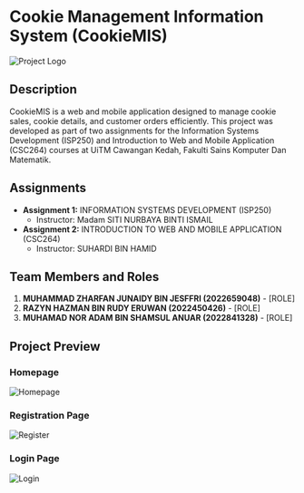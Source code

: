 # Cookie Management Information System (CookieMIS)

![Project Logo](https://github.com/Zhar-dy/CookieMIS/assets/170181767/83fe481d-1f73-44c2-939d-1efb28db4b9a)

## Description
CookieMIS is a web and mobile application designed to manage cookie sales, cookie details, and customer orders efficiently. This project was developed as part of two assignments for the Information Systems Development (ISP250) and Introduction to Web and Mobile Application (CSC264) courses at UiTM Cawangan Kedah, Fakulti Sains Komputer Dan Matematik.

## Assignments
- **Assignment 1:** INFORMATION SYSTEMS DEVELOPMENT (ISP250)
  - Instructor: Madam SITI NURBAYA BINTI ISMAIL
- **Assignment 2:** INTRODUCTION TO WEB AND MOBILE APPLICATION (CSC264)
  - Instructor: SUHARDI BIN HAMID

## Team Members and Roles
1. **MUHAMMAD ZHARFAN JUNAIDY BIN JESFFRI (2022659048)** - [ROLE]
2. **RAZYN HAZMAN BIN RUDY ERUWAN (2022450426)** - [ROLE]
3. **MUHAMAD NOR ADAM BIN SHAMSUL ANUAR (2022841328)** - [ROLE]

## Project Preview
### Homepage
![Homepage](https://github.com/Zhar-dy/CookieMIS/assets/170181767/12f22036-f934-4c98-87f9-f63ebde7be21)

### Registration Page
![Register](https://github.com/Zhar-dy/CookieMIS/assets/170181767/49728563-36ee-45ad-b313-804ab80a6c9d)

### Login Page
![Login](https://github.com/Zhar-dy/CookieMIS/assets/170181767/6d28bf33-28ca-4dc2-a38e-e8a7802f13f0)
